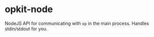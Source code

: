 # opkit-node

NodeJS API for communicating with `op` in the main process.
Handles stdin/stdout for you.

